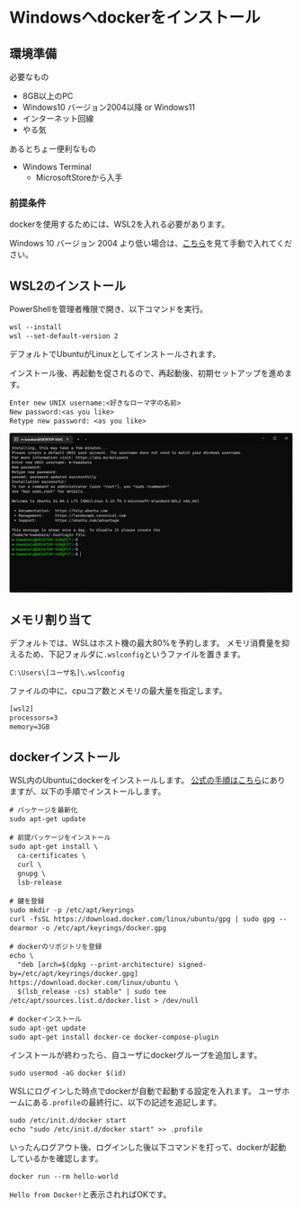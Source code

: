 # Windowsへdockerをインストール

## 環境準備

必要なもの

- 8GB以上のPC
- Windows10 バージョン2004以降 or Windows11
- インターネット回線
- やる気

あるとちょー便利なもの

- Windows Terminal
    - MicrosoftStoreから入手

### 前提条件

dockerを使用するためには、WSL2を入れる必要があります。

Windows 10 バージョン 2004 より低い場合は、[こちら](https://learn.microsoft.com/ja-jp/windows/wsl/install-manual)を見て手動で入れてください。

## WSL2のインストール

PowerShellを管理者権限で開き、以下コマンドを実行。

```
wsl --install
wsl --set-default-version 2
```

デフォルトでUbuntuがLinuxとしてインストールされます。

インストール後、再起動を促されるので、再起動後、初期セットアップを進めます。

```
Enter new UNIX username:<好きなローマ字の名前>
New password:<as you like>
Retype new password: <as you like>
```

![figure01](figure01.png)

## メモリ割り当て

デフォルトでは、WSLはホスト機の最大80%を予約します。
メモリ消費量を抑えるため、下記フォルダに`.wslconfig`というファイルを置きます。

```
C:\Users\[ユーザ名]\.wslconfig
```

ファイルの中に、cpuコア数とメモリの最大量を指定します。

```
[wsl2]
processors=3
memory=3GB
```

## dockerインストール

WSL内のUbuntuにdockerをインストールします。
[公式の手順はこちら](https://docs.docker.com/engine/install/ubuntu/)にありますが、以下の手順でインストールします。

```
# パッケージを最新化
sudo apt-get update

# 前提パッケージをインストール
sudo apt-get install \
  ca-certificates \
  curl \
  gnupg \
  lsb-release

# 鍵を登録
sudo mkdir -p /etc/apt/keyrings
curl -fsSL https://download.docker.com/linux/ubuntu/gpg | sudo gpg --dearmor -o /etc/apt/keyrings/docker.gpg

# dockerのリポジトリを登録
echo \
  "deb [arch=$(dpkg --print-architecture) signed-by=/etc/apt/keyrings/docker.gpg] https://download.docker.com/linux/ubuntu \
  $(lsb_release -cs) stable" | sudo tee /etc/apt/sources.list.d/docker.list > /dev/null

# dockerインストール
sudo apt-get update
sudo apt-get install docker-ce docker-compose-plugin
```

インストールが終わったら、自ユーザにdockerグループを追加します。

```
sudo usermod -aG docker $(id)
```

WSLにログインした時点でdockerが自動で起動する設定を入れます。
ユーザホームにある`.profile`の最終行に、以下の記述を追記します。

```
sudo /etc/init.d/docker start
echo "sudo /etc/init.d/docker start" >> .profile
```

いったんログアウト後、ログインした後以下コマンドを打って、dockerが起動しているかを確認します。

```
docker run --rm hello-world
```

`Hello from Docker!`と表示されればOKです。
